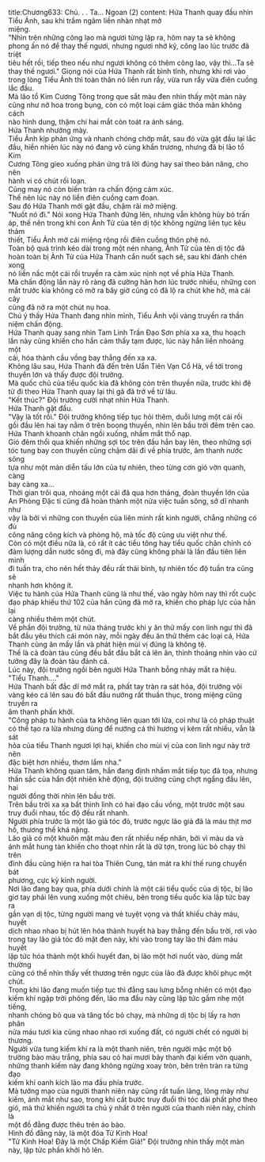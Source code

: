 title:Chương633: Chủ. . . Ta... Ngoan (2)
content:
Hứa Thanh quay đầu nhìn Tiểu Ảnh, sau khi trầm ngâm liền nhàn nhạt mở<br>miệng.<br>"Nhìn trên những công lao mà ngươi từng lập ra, hôm nay ta sẽ không<br>phong ấn nó để thay thế ngươi, nhưng ngươi nhớ kỹ, công lao lúc trước đã triệt<br>tiêu hết rồi, tiếp theo nếu như ngươi không có thêm công lao, vậy thì…Ta sẽ<br>thay thế ngươi." Giọng nói của Hứa Thanh rất bình tĩnh, nhưng khi rơi vào<br>trong lòng Tiểu Ảnh thì toàn thân nó liền run rẩy, vừa run rẩy vừa điên cuồng<br>lắc đầu.<br>Mà lão tổ Kim Cương Tông trong que sắt màu đen nhìn thấy một màn này<br>cũng như nở hoa trong bụng, còn có một loại cảm giác thỏa mãn không cách<br>nào hình dung, thậm chí hai mắt còn toát ra ánh sáng.<br>Hứa Thanh nhướng mày.<br>Tiểu Ảnh kịp phản ứng và nhanh chóng chớp mắt, sau đó vừa gật đầu lại lắc<br>đầu, hiển nhiên lúc này nó đang vô cùng khẩn trương, nhưng đã bị lão tổ Kim<br>Cương Tông gieo xuống phản ứng trả lời đúng hay sai theo bản năng, cho nên<br>hành vi có chút rối loạn.<br>Cũng may nó còn biến tràn ra chấn động cảm xúc.<br>Thế nên lúc này nó liền điên cuồng cam đoan.<br>Sau đó Hứa Thanh mới gật đầu, chậm rãi mở miệng.<br>"Nuốt nó đi." Nói xong Hứa Thanh đứng lên, nhưng vẫn không hủy bỏ trấn<br>áp, thế nên trong khi con Ảnh Tử của tên dị tộc không ngừng liên tục kêu thảm<br>thiết, Tiểu Ảnh mở cái miệng rộng rồi điên cuồng thôn phệ nó.<br>Toàn bộ quá trình kéo dài trong một nén nhang, Ảnh Tử của tên dị tộc đã<br>hoàn toàn bị Ảnh Tử của Hứa Thanh cắn nuốt sạch sẽ, sau khi đánh chén xong<br>nó liền nấc một cái rồi truyền ra cảm xúc nịnh nọt về phía Hứa Thanh.<br>Mà chấn động lần này rõ ràng đã cường hãn hơn lúc trước nhiều, những con<br>mắt trước kia không có mở ra bây giờ cũng có đã lộ ra chút khe hở, mà cái cây<br>cũng đã nở ra một chút nụ hoa.<br>Chú ý thấy Hứa Thanh đang nhìn mình, Tiểu Ảnh vội vàng truyền ra thần<br>niệm chấn động.<br>Hứa Thanh quay sang nhìn Tam Linh Trấn Đạo Sơn phía xa xa, thu hoạch<br>lần này cũng khiến cho hắn cảm thấy tạm được, lúc này hắn liền nhoáng một<br>cái, hóa thành cầu vồng bay thẳng đến xa xa.<br>Không lâu sau, Hứa Thanh đã đến trên Uẩn Tiên Vạn Cổ Hà, về tới trong<br>thuyền lớn và thấy được đội trưởng.<br>Mà quốc chủ của tiểu quốc kia đã không còn trên thuyền nữa, trước khi đệ<br>tử đi theo Hứa Thanh quay lại thì gã đã trở về từ lâu.<br>"Kết thúc?" Đội trưởng cười nhạt nhìn Hứa Thanh.<br>Hứa Thanh gật đầu.<br>"Vậy là tốt rồi." Đội trưởng không tiếp tục hỏi thêm, duỗi lưng một cái rồi<br>gối đầu lên hai tay nằm ở trên boong thuyền, nhìn lên bầu trời đêm trên cao.<br>Hứa Thanh khoanh chân ngồi xuống, nhắm mắt thổ nạp.<br>Gió đêm thổi qua khiến những sợi tóc trên đầu hắn bay lên, theo những sợi<br>tóc tung bay con thuyền cũng chậm dãi đi về phía trước, âm thanh nước sông<br>tựa như một màn diễn tấu lớn của tự nhiên, theo từng cơn gió vờn quanh, càng<br>bay càng xa…<br>Thời gian trôi qua, nhoáng một cái đã qua hơn tháng, đoàn thuyền lớn của<br>An Phòng Đặc ti cũng đã hoàn thành một nửa việc tuần sông, sở dĩ nhanh như<br>vậy là bởi vì những con thuyền của liên minh rất kinh người, chẳng những có đủ<br>công năng công kích và phòng hộ, mà tốc độ cũng ưu việt như thế.<br>Còn có một điều nữa là, có rất ít các tiểu tông hay tiểu quốc chân chính có<br>đảm lượng dẫn nước sông đi, mà đây cũng không phải là lần đầu tiên liên minh<br>đi tuần tra, cho nên hết thảy đều rất thái bình, tự nhiên tốc độ tuần tra cũng sẽ<br>nhanh hơn không ít.<br>Việc tu hành của Hứa Thanh cũng là như thế, vào ngày hôm nay thì rốt cuộc<br>đạo pháp khiếu thứ 102 của hắn cũng đã mở ra, khiến cho pháp lực của hắn lại<br>càng nhiều thêm một chút.<br>Về phần đội trưởng, từ nửa tháng trước khi y ăn thử mấy con linh ngư thì đã<br>bắt đầu yêu thích cái món này, mỗi ngày đều ăn thử thêm các loại cá, Hứa<br>Thanh cũng ăn mấy lần và phát hiện mùi vị đúng là không tệ.<br>Thế là cả đoàn tàu cũng đều bắt đầu bắt cá lên ăn, thỉnh thoảng nhìn vào cứ<br>tưởng đây là đoàn tàu đánh cá.<br>Lúc này, đội trưởng ngồi bên người Hứa Thanh bỗng nháy mắt ra hiệu.<br>"Tiểu Thanh...."<br>Hứa Thanh bất đắc dĩ mở mắt ra, phất tay tràn ra sát hỏa, đội trưởng vội<br>vàng kéo cá lên sau đó bắt đầu nướng rất thuần thục, trong miệng cũng truyền ra<br>âm thanh phấn khởi.<br>"Công pháp tu hành của ta không liên quan tới lửa, coi như là có pháp thuật<br>có thể tạo ra lửa nhưng dùng để nướng cá thì hương vị kém rất nhiều, vẫn là sát<br>hỏa của tiểu Thanh ngươi lợi hại, khiến cho mùi vị của con linh ngư này trở nên<br>đặc biệt hơn nhiều, thơm lắm nha."<br>Hứa Thanh không quan tâm, hắn đang định nhắm mắt tiếp tục đả tọa, nhưng<br>thần sắc của hắn đột nhiên khẽ động, đội trưởng cũng chợt ngẩng đầu lên, hai<br>người đồng thời nhìn lên bầu trời.<br>Trên bầu trời xa xa bất thình lình có hai đạo cầu vồng, một trước một sau<br>truy đuổi nhau, tốc độ đều rất nhanh.<br>Người phía trước là một lão giả tóc đỏ, trước ngực lão giả đã là máu thịt mơ<br>hồ, thương thế khá nặng.<br>Lão giả có một khuôn mặt màu đen rất nhiều nếp nhăn, bởi vì màu da và<br>ánh mắt hung tàn khiến cho thoạt nhìn rất là dữ tợn, trong lúc bỏ chạy thì trên<br>đỉnh đầu cũng hiện ra hai tòa Thiên Cung, tản mát ra khí thế rung chuyển bát<br>phương, cực kỳ kinh người.<br>Nơi lão đang bay qua, phía dưới chính là một cái tiểu quốc của dị tộc, bị lão<br>giơ tay phải lên vung xuống một chiêu, bên trong tiểu quốc kia lập tức bay ra<br>gần vạn dị tộc, từng người mang vẻ tuyệt vọng và thất khiếu chảy máu, huyết<br>dịch nhao nhao bị hút lên hóa thành huyết hà bay thẳng đến bầu trời, rơi vào<br>trong tay lão giả tóc đỏ mặt đen này, khi vào trong tay lão thì đám máu huyết<br>lập tức hóa thành một khối huyết đan, bị lão một hơi nuốt vào, dùng mắt thường<br>cũng có thể nhìn thấy vết thương trên ngực của lão đã được khôi phục một chút.<br>Trong khi lão đang muốn tiếp tục thì đằng sau lưng bỗng nhiên có một đạo<br>kiếm khí ngập trời phóng đến, lão ma đầu này cũng lập tức gầm nhẹ một tiếng,<br>nhanh chóng bỏ qua và tăng tốc bỏ chạy, mà những dị tộc bị lấy ra hơn phân<br>nửa máu tươi kia cũng nhao nhao rơi xuống đất, có người chết có người bị<br>thương.<br>Người vừa tung kiếm khí ra là một thanh niên, trên người mặc một bộ<br>trường bào màu trắng, phía sau có hai mươi bảy thanh đại kiếm vờn quanh,<br>những thanh kiếm này đang không ngừng xoay tròn, bên trên tràn ra từng đạo<br>kiếm khí oanh kích lão ma đầu phía trước.<br>Mà tướng mạo của người thanh niên này cũng rất tuấn lãng, lông mày như<br>kiếm, ánh mắt như sao, trong khi cất bước truy đuổi thì tóc dài phất phơ theo<br>gió, mà thứ khiến người ta chú ý nhất ở trên người của thanh niên này, chính là<br>một đồ đằng được thêu trên áo bào.<br>Hình đồ đằng này, là một đóa Tử Kinh Hoa!<br>"Tử Kinh Hoa! Đây là một Chấp Kiếm Giả!" Đội trưởng nhìn thấy một màn<br>này, lập tức phấn khởi hô lên.